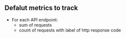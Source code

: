 
## Defalut metrics to track

- For each API endpoint:
    - sum of requests
    - count of requests with label of http response code

